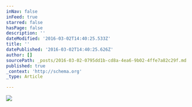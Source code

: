 ```yaml
---
inNav: false
inFeed: true
starred: false
hasPage: false
description: ''
dateModified: '2016-03-02T14:40:25.533Z'
title: ''
datePublished: '2016-03-02T14:40:25.626Z'
author: []
sourcePath: _posts/2016-03-02-0795dd1b-cd8a-4ea6-9b02-4ffe7a82c29f.md
published: true
_context: 'http://schema.org'
_type: Article

---
```

![](https://the-grid-user-content.s3-us-west-2.amazonaws.com/2eb9d478-0b68-4686-a01e-de361220ac03.jpg)